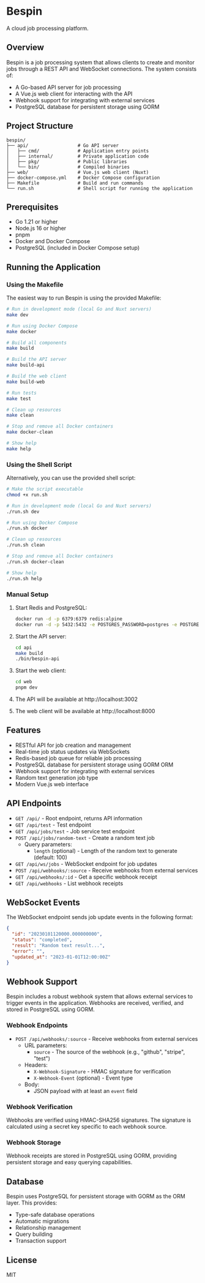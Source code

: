 # Bespin

A cloud job processing platform.

## Overview

Bespin is a job processing system that allows clients to create and monitor jobs through a REST API and WebSocket connections. The system consists of:

- A Go-based API server for job processing
- A Vue.js web client for interacting with the API
- Webhook support for integrating with external services
- PostgreSQL database for persistent storage using GORM

## Project Structure

```
bespin/
├── api/                  # Go API server
│   ├── cmd/              # Application entry points
│   ├── internal/         # Private application code
│   ├── pkg/              # Public libraries
│   └── bin/              # Compiled binaries
├── web/                  # Vue.js web client (Nuxt)
├── docker-compose.yml    # Docker Compose configuration
├── Makefile              # Build and run commands
└── run.sh                # Shell script for running the application
```

## Prerequisites

- Go 1.21 or higher
- Node.js 16 or higher
- pnpm
- Docker and Docker Compose
- PostgreSQL (included in Docker Compose setup)

## Running the Application

### Using the Makefile

The easiest way to run Bespin is using the provided Makefile:

```bash
# Run in development mode (local Go and Nuxt servers)
make dev

# Run using Docker Compose
make docker

# Build all components
make build

# Build the API server
make build-api

# Build the web client
make build-web

# Run tests
make test

# Clean up resources
make clean

# Stop and remove all Docker containers
make docker-clean

# Show help
make help
```

### Using the Shell Script

Alternatively, you can use the provided shell script:

```bash
# Make the script executable
chmod +x run.sh

# Run in development mode (local Go and Nuxt servers)
./run.sh dev

# Run using Docker Compose
./run.sh docker

# Clean up resources
./run.sh clean

# Stop and remove all Docker containers
./run.sh docker-clean

# Show help
./run.sh help
```

### Manual Setup

1. Start Redis and PostgreSQL:
   ```bash
   docker run -d -p 6379:6379 redis:alpine
   docker run -d -p 5432:5432 -e POSTGRES_PASSWORD=postgres -e POSTGRES_DB=bespin postgres:14-alpine
   ```

2. Start the API server:
   ```bash
   cd api
   make build
   ./bin/bespin-api
   ```

3. Start the web client:
   ```bash
   cd web
   pnpm dev
   ```

4. The API will be available at http://localhost:3002
5. The web client will be available at http://localhost:8000

## Features

- RESTful API for job creation and management
- Real-time job status updates via WebSockets
- Redis-based job queue for reliable job processing
- PostgreSQL database for persistent storage using GORM ORM
- Webhook support for integrating with external services
- Random text generation job type
- Modern Vue.js web interface

## API Endpoints

- `GET /api/` - Root endpoint, returns API information
- `GET /api/test` - Test endpoint
- `GET /api/jobs/test` - Job service test endpoint
- `POST /api/jobs/random-text` - Create a random text job
  - Query parameters:
    - `length` (optional) - Length of the random text to generate (default: 100)
- `GET /api/ws/jobs` - WebSocket endpoint for job updates
- `POST /api/webhooks/:source` - Receive webhooks from external services
- `GET /api/webhooks/:id` - Get a specific webhook receipt
- `GET /api/webhooks` - List webhook receipts

## WebSocket Events

The WebSocket endpoint sends job update events in the following format:

```json
{
  "id": "20230101120000.000000000",
  "status": "completed",
  "result": "Random text result...",
  "error": "",
  "updated_at": "2023-01-01T12:00:00Z"
}
```

## Webhook Support

Bespin includes a robust webhook system that allows external services to trigger events in the application. Webhooks are received, verified, and stored in PostgreSQL using GORM.

### Webhook Endpoints

- `POST /api/webhooks/:source` - Receive webhooks from external services
  - URL parameters:
    - `source` - The source of the webhook (e.g., "github", "stripe", "test")
  - Headers:
    - `X-Webhook-Signature` - HMAC signature for verification
    - `X-Webhook-Event` (optional) - Event type
  - Body:
    - JSON payload with at least an `event` field

### Webhook Verification

Webhooks are verified using HMAC-SHA256 signatures. The signature is calculated using a secret key specific to each webhook source.

### Webhook Storage

Webhook receipts are stored in PostgreSQL using GORM, providing persistent storage and easy querying capabilities.

## Database

Bespin uses PostgreSQL for persistent storage with GORM as the ORM layer. This provides:

- Type-safe database operations
- Automatic migrations
- Relationship management
- Query building
- Transaction support

## License

MIT
